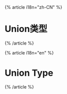 {% article i18n="zh-CN" %}

# Union类型

{% /article %}

{% article i18n="en" %}

# Union Type

{% /article %}